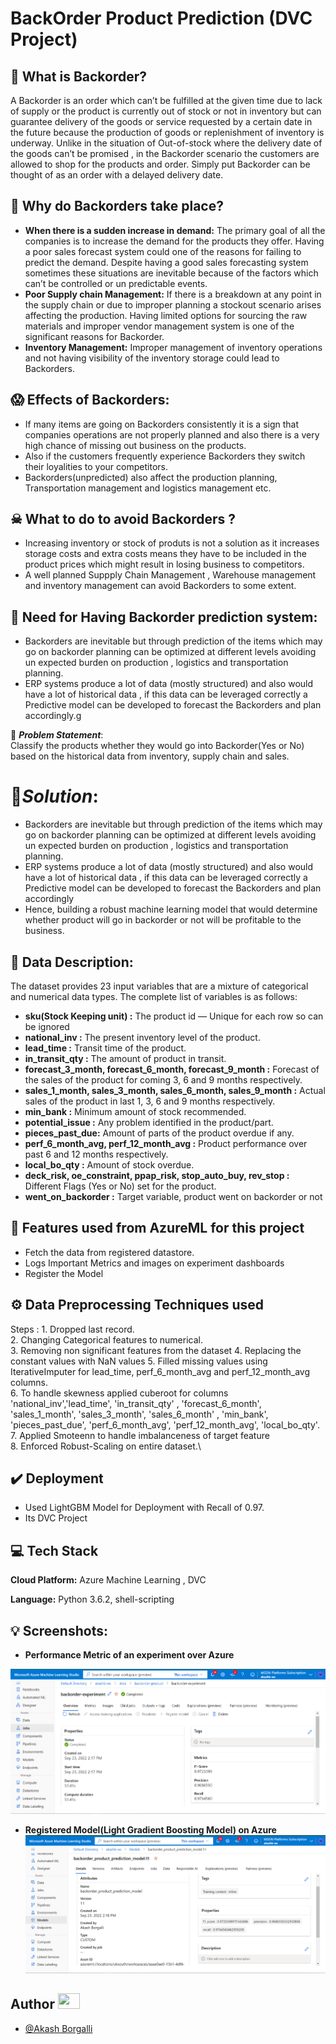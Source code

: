 # BackOrder Product Prediction (DVC Project)

## 🤨 What is Backorder?
A Backorder is an order which can’t be fulfilled at the given time due to lack of supply or the product is currently out of stock or not in inventory but can guarantee delivery of the goods or service requested by a certain date in the future because the production of goods or replenishment of inventory is underway. Unlike in the situation of Out-of-stock where the delivery date of the goods can’t be promised , in the Backorder scenario the customers are allowed to shop for the products and order. Simply put Backorder can be thought of as an order with a delayed delivery date.

## 🤔 Why do Backorders take place?
- **When there is a sudden increase in demand:** The primary goal of all the companies is to increase the demand for the products they offer. Having a poor sales forecast system could one of the reasons for failing to predict the demand. Despite having a good sales forecasting system sometimes these situations are inevitable because of the factors which can’t be controlled or un predictable events.
- **Poor Supply chain Management:** If there is a breakdown at any point in the supply chain or due to improper planning a stockout scenario arises affecting the production. Having limited options for sourcing the raw materials and improper vendor management system is one of the significant reasons for Backorder.
- **Inventory Management:** Improper management of inventory operations and not having visibility of the inventory storage could lead to Backorders.

## 😱 Effects of Backorders:

- If many items are going on Backorders consistently it is a sign that companies operations are not properly planned and also there is a very high chance of missing out business on the products.
- Also if the customers frequently experience Backorders they switch their loyalities to your competitors.
- Backorders(unpredicted) also affect the production planning, Transportation management and logistics management etc.

## ☠ What to do to avoid Backorders ?

- Increasing inventory or stock of produts is not a solution as it increases storage costs and extra costs means they have to be included in the product prices which might result in losing business to competitors.
- A well planned Suppply Chain Management , Warehouse management and inventory management can avoid Backorders to some extent.

## 🤝 Need for Having Backorder prediction system:

- Backorders are inevitable but through prediction of the items which may go on backorder planning can be optimized at different levels avoiding un expected burden on production , logistics and transportation planning.
- ERP systems produce a lot of data (mostly structured) and also would have a lot of historical data , if this data can be leveraged correctly a Predictive model can be developed to forecast the Backorders and plan accordingly.g

🚩 ***Problem Statement***: \
Classify the products whether they would go into Backorder(Yes or No) based on the historical data from inventory, supply chain and sales.



# 🎯***Solution***:

- Backorders are inevitable but through prediction of the items which may go on backorder planning can be optimized at different levels avoiding un expected burden on production , logistics and transportation planning.
- ERP systems produce a lot of data (mostly structured) and also would have a lot of historical data , if this data can be leveraged correctly a Predictive model can be developed to forecast the Backorders and plan accordingly
- Hence, building a robust machine learning model that would determine whether product will go in backorder or not will be profitable to the business.


## 📜 Data Description:
The dataset provides 23  input variables that are a mixture of categorical and numerical data types. The complete list of variables is as follows:

* **sku(Stock Keeping unit) :** The product id — Unique for each row so can be ignored
* **national_inv :** The present inventory level of the product.
* **lead_time :** Transit time of the product.
* **in_transit_qty :** The amount of product in transit.
* **forecast_3_month, forecast_6_month, forecast_9_month :** Forecast of the sales of the product for coming 3, 6 and 9 months respectively.
* **sales_1_month, sales_3_month, sales_6_month, sales_9_month :** Actual sales of the product in last 1, 3, 6 and 9 months respectively.
* **min_bank :** Minimum amount of stock recommended.
* **potential_issue :** Any problem identified in the product/part.
* **pieces_past_due:** Amount of parts of the product overdue if any.
* **perf_6_month_avg, perf_12_month_avg :** Product performance over past 6 and 12 months respectively.
* **local_bo_qty :** Amount of stock overdue.
* **deck_risk, oe_constraint, ppap_risk, stop_auto_buy, rev_stop :** Different Flags (Yes or No) set for the product.
* **went_on_backorder :** Target variable, product went on backorder or not

## 📝 Features used from AzureML for this project

- Fetch the data from registered datastore.
- Logs Important Metrics and images on experiment dashboards
- Register the Model


## ⚙️ Data Preprocessing Techniques used
Steps : 1. Dropped last record.\
2. Changing Categorical features to numerical.\
3. Removing non significant features from the dataset
4. Replacing the constant values with NaN values
5. Filled missing values using IterativeImputer for lead_time, perf_6_month_avg and perf_12_month_avg columns.\
6. To handle skewness applied cuberoot for columns 'national_inv','lead_time', 'in_transit_qty' , 'forecast_6_month', 'sales_1_month', 'sales_3_month', 'sales_6_month' , 'min_bank', 'pieces_past_due', 'perf_6_month_avg', 'perf_12_month_avg', 'local_bo_qty'.\
7. Applied Smoteenn to handle imbalanceness of target feature\
8. Enforced Robust-Scaling on entire dataset.\


## ✔️ Deployment
- Used LightGBM Model for Deployment with Recall of 0.97.
- Its DVC Project



## 💻 Tech Stack

**Cloud Platform:**  Azure Machine Learning , DVC

**Language:** Python 3.6.2, shell-scripting


## 💡 Screenshots:
- **Performance Metric of an experiment over Azure**

![](screenshots/backorder_metric.PNG)


- **Registered Model(Light Gradient Boosting Model) on Azure**
![](screenshots/registered_model.PNG)



## Author <img src="https://raw.githubusercontent.com/TheDudeThatCode/TheDudeThatCode/master/Assets/Developer.gif" width=35 height=25>

- [@Akash Borgalli](https://www.linkedin.com/in/akashborgalli/)